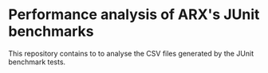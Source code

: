 Performance analysis of ARX's JUnit benchmarks
====

This repository contains to to analyse the CSV files generated by the JUnit benchmark tests.
